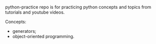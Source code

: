 python-practice repo is for practicing python concepts and topics from tutorials and youtube videos.

Concepts:
* generators;
* object-oriented programming.
